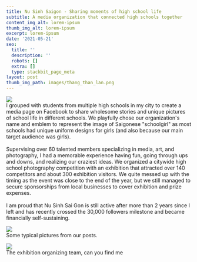 ```yaml
---
title: Nu Sinh Saigon - Sharing moments of high school life
subtitle: A media organization that connected high schools together
content_img_alt: lorem-ipsum
thumb_img_alt: lorem-ipsum
excerpt: lorem-ipsum
date: '2021-05-21'
seo:
  title: ''
  description: ''
  robots: []
  extra: []
  type: stackbit_page_meta
layout: post
thumb_img_path: images/thang_than_lan.png
---
```



![](/\_static/app-assets/caring-thyme.png)
<br>
I grouped with students from multiple high schools in my city to create a media page on Facebook to share wholesome stories and unique pictures of school life in different schools. We playfully chose our organization's name and emblem to represent the image of Saigonese "schoolgirl" as most schools had unique uniform designs for girls (and also because our main target audience was girls). 
<br><br>
Supervising over 60 talented members specializing in media, art, and photography, I had a memorable experience having fun, going through ups and downs, and realizing our craziest ideas. We organized a citywide high school photography competition with an exhibition that attracted over 140 competitors and about 300 exhibition visitors. We quite messed up with the timing as the event was close to the end of the year, but we still managed to secure sponsorships from local businesses to cover exhibition and prize expenses.
<br><br>
I am proud that Nu Sinh Sai Gon is still active after more than 2 years since I left and has recently crossed the 30,000 followers milestone and became financially self-sustaining.

![](/\_static/app-assets/nssg2.png)
<br>
Some typical pictures from our posts.

![](/\_static/app-assets/nssgbig.png)
<br> The exhibition organizing team, can you find me
